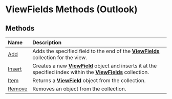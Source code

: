 
# ViewFields Methods (Outlook)

## Methods



|**Name**|**Description**|
|:-----|:-----|
|[Add](0bf96999-fdb8-d13c-6409-cee150a32c06.md)|Adds the specified field to the end of the  **[ViewFields](2516faed-ed11-6cb3-ce9c-b6afa788e909.md)** collection for the view.|
|[Insert](a975a030-76c9-e877-8df7-601094998fd1.md)|Creates a new  **[ViewField](997319f0-7ff3-a712-8484-2e442965e187.md)** object and inserts it at the specified index within the **[ViewFields](2516faed-ed11-6cb3-ce9c-b6afa788e909.md)** collection.|
|[Item](5b7072b7-5f5e-2a39-1001-0b103a287a78.md)|Returns a  **[ViewField](997319f0-7ff3-a712-8484-2e442965e187.md)** object from the collection.|
|[Remove](2cd98ed5-72a3-d7a8-319f-ecb936fee7d8.md)|Removes an object from the collection.|
